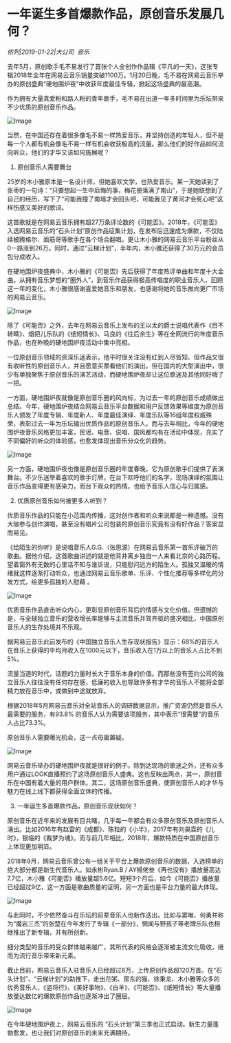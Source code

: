 # 一年诞生多首爆款作品，原创音乐发展几何？

*侬列|2019-01-22|大公司 
                                                音乐*

去年5月，原创歌手毛不易发行了首张个人全创作作品辑《平凡的一天》，这张专辑2018年全年在网易云音乐销量突破1100万。1月20日晚，毛不易在网易云音乐举办的原创盛典“硬地围炉夜”中收获年度最佳专辑，掀起这场盛典的最高潮。

作为拥有大量真爱粉和路人粉的青年歌手，毛不易在出道一年多时间里为乐坛带来不少优质的原创音乐作品。

![Image](http://p3.pstatp.com/large/pgc-image/0cfca505320a4595846b561d97d6b21b)

当然，在中国还存在着很多像毛不易一样热爱音乐，并坚持创造的年轻人，但不是每一个人都有机会像毛不易一样有机会收获极高的流量。那么他们的好作品如何流向听众，他们的才华又该如何施展呢？

1. 原创音乐人需要舞台

25岁的木小雅原本是一名设计师，但她喜欢文学，也热爱音乐。某一天她读到了张枣的一句诗：“只要想起一生中后悔的事，梅花便落满了南山”，于是她联想到了自己的经历，写下了“可能我撞了南墙才会回头吧，可能我见了黄河才会死心吧”这样伤感又美好的歌词。

这首歌就是在网易云音乐拥有超27万条评论数的《可能否》。2018年，《可能否》入选网易云音乐的“石头计划”原创作品征集计划，在发布后迅速成为爆款，不仅陆续被腾格尔、面筋哥等歌手在各个场合翻唱，更让木小雅的网易云音乐平台粉丝从0一路涨到26万。同时，通过“云梯计划”，半年内，木小雅还获得了30万元的会员包分成收入。

在硬地围炉夜盛典中，木小雅的《可能否》先后获得了年度热评单曲和年度十大金曲。从拥有音乐梦想的“圈外人”，到音乐作品获得极高传唱度的职业音乐人，回顾这一年的变化，木小雅很感谢喜爱她音乐和朋友，也感谢将她的音乐推向更广市场的网易云音乐。

![Image](http://p3.pstatp.com/large/pgc-image/d412fe5cccf24738a002b670f0187272)

除了《可能否》之外，去年在网易云音乐上发布的王以太的爵士说唱代表作《目不转睛》、烟把儿乐队的《纸短情长》、马良的《往后余生》等在全网流行的年度音乐作品，也在昨晚的硬地围炉夜活动中集中亮相。

一位原创音乐领域的资深乐迷表示，他平时很关注没有红到人尽皆知、但作品又很有收听性的原创音乐人，并且愿意买票看他们的演出。但在国内的大型演出中，很少有单独聚焦于原创音乐的演艺活动，而硬地围炉夜却让这位歌迷及其他同好嗨了一把。

一方面，硬地围炉夜就像是原创音乐圈的风向标，为过去一年的原创音乐成绩做出总结。今年，硬地围炉夜结合网易云音乐平台数据和用户反馈效果等维度为原创音乐人颁发了年度专辑、年度新人、年度最佳演绎、年度乐队等16组年度权威殊荣，表彰过去一年为乐坛输出优质作品的原创音乐人。而与去年相比，今年的硬地围炉夜音乐风格更加丰富，民谣、电音、说唱、国风都均有在活动中体现，充实了不同偏好的听众的体验感，也愈发体现出音乐分众化的趋势。

![Image](http://p9.pstatp.com/large/pgc-image/d29fd87317634ad39b1c3418d58326fc)

另一方面，硬地围炉夜也像是原创音乐圈的年度春晚，它为原创歌手们提供了表演舞台。不少乐迷举着喜欢的歌手灯牌，在台下欢呼他们的名字，现场演绎的氛围让音乐作品变得更有感染力，而台下观众的热情，也给予音乐人信心与归属感。

2. 优质原创音乐如何被更多人听到？

优质音乐作品的只能在小范围内传播，这对创作者和听众来说都是一种遗憾。没有大咖参与创作演唱，甚至没有唱片公司包装的原创音乐究竟有没有好作品？答案显而易见。

《给陌生的你听》是说唱音乐人G.G.（张思源）在网易云音乐第一首乐评破万的歌曲。据他介绍，这首歌曲讲述的就是他背井离乡独自一人来看北京的心路历程。望着窗外有无数的心里话不知与谁诉说，只能慰问远方的陌生人。孤独又温暖的情绪就这样逐渐打动听众，也通过网易云音乐歌单、乐评、个性化推荐等多样化的分发方式，给更多孤独的人慰藉 。

![Image](http://p3.pstatp.com/large/pgc-image/6a2ddda8bff64d80a5d29a0f436cac77)

优质音乐作品直击听众内心，更彰显原创音乐背后的情感与文化价值。但遗憾的是，与全球独立音乐的营收增长率能够与主流音乐并驾齐驱的盛况相比，中国原创音乐人的生存处境并不乐观。

据网易云音乐此前发布的《中国独立音乐人生存现状报告》显示：68%的音乐人在音乐上获得的平均月收入在1000元以下，音乐收入在1万以上的音乐人占比不到5%。

流量当道的时代，话题的力量时长大于音乐本身的价值。而那些没有签约公司的独立音乐人往往没有任何存在感，低廉的收入也导致许多有才华的音乐人不能将全部精力放在音乐中，或做到中途就放弃。

根据2018年5月网易云音乐对全站音乐人的调研数据显示，推广资源仍然是音乐人最需要的服务，有93.8% 的音乐人认为需要该项服务，其中表示“很需要”的音乐人占比73.3%。

原创音乐人需要曝光机会，这一点毋庸置疑。

![Image](http://p1.pstatp.com/large/pgc-image/6395c4d1e9db49e99cb238fcb30db045)

网易云音乐举办的硬地围炉夜就是很好的例子。除到达现场的歌迷之外，还有众多用户通过LOOK直播预约了这场原创音乐人盛典。这也反映出两点，其一，原创音乐在中国有着大量的用户群体。其二，这场原创音乐盛典，使原创音乐人的才华与魅力在线上线下都获得全面立体的传播。

3. 一年诞生多首爆款作品，原创音乐现状如何？

原创音乐在近年来的发展有目共睹，几乎每一年都会有众多原创音乐及原创音乐人涌出。比如2016年有赵雷的《成都》、陈粒的《小半》，2017年有刘昊霖的《儿时》，银临的《裁梦为魂》。而与前几年相比，2018年，爆款特质在中国原创音乐上体现更加明显。

2018年9月，网易云音乐曾公布一组关于平台上爆款原创音乐的数据，入选榜单的绝大部分都是新生代音乐人。如永彬Ryan.B / AY楊佬叁《再也没有》播放量高达 7.7亿，木小雅《可能否》播放量超5.6亿。短短3个月后，如今《可能否》播放量已经超过9亿，这一方面是歌曲质量的证明，另一方面也是平台力量的最大体现。

![Image](http://p3.pstatp.com/large/pgc-image/d11dcea6e42e4d2c848bb0973b93fd80)

与此同时，不少依然奋斗在乐坛的前辈音乐人也新作迭出。比如与窦唯、何勇并称为“魔岩三杰”的张楚在今年发行了专辑《一部分》，惘闻与野孩子等老牌乐队也相继推出了新专辑，并有所创新。

细分类型的音乐的受众群体越来越广，其所代表的风格会逐渐被主流文化吸收，继而为流行音乐带来新元素。

截止目前，网易云音乐入驻音乐人已经超过8万，上传原创作品超120万首。在“石头计划”、“云梯计划”的助推下，走出花粥、房东的猫、徐秉龙、木小雅等众多的优秀音乐人，《盗将行》、《美好事物》、《白羊》、《可能否》、《纸短情长》等大量播放量达数亿的爆款原创作品也逐渐冲出了圈层。

![Image](http://p3.pstatp.com/large/pgc-image/0a2f9f799f8243cfa37fdcedd800c312)

在今年硬地围炉夜上，网易云音乐的 “石头计划”第三季也正式启动。新生力量蓬勃愈发，也让我们对原创音乐的未来充满期待。

